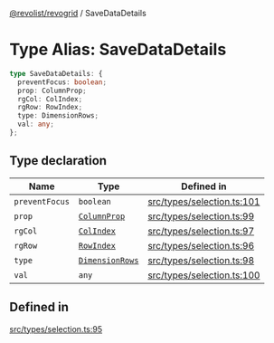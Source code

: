 [@revolist/revogrid](README.md) / SaveDataDetails

# Type Alias: SaveDataDetails

```ts
type SaveDataDetails: {
  preventFocus: boolean;
  prop: ColumnProp;
  rgCol: ColIndex;
  rgRow: RowIndex;
  type: DimensionRows;
  val: any;
};
```

## Type declaration

| Name | Type | Defined in |
| ------ | ------ | ------ |
| `preventFocus` | `boolean` | [src/types/selection.ts:101](https://github.com/revolist/revogrid/blob/a849a2bedd405f9be6994ce2465b998f17fd214c/src/types/selection.ts#L101) |
| `prop` | [`ColumnProp`](TypeAlias.ColumnProp.md) | [src/types/selection.ts:99](https://github.com/revolist/revogrid/blob/a849a2bedd405f9be6994ce2465b998f17fd214c/src/types/selection.ts#L99) |
| `rgCol` | [`ColIndex`](TypeAlias.ColIndex.md) | [src/types/selection.ts:97](https://github.com/revolist/revogrid/blob/a849a2bedd405f9be6994ce2465b998f17fd214c/src/types/selection.ts#L97) |
| `rgRow` | [`RowIndex`](TypeAlias.RowIndex.md) | [src/types/selection.ts:96](https://github.com/revolist/revogrid/blob/a849a2bedd405f9be6994ce2465b998f17fd214c/src/types/selection.ts#L96) |
| `type` | [`DimensionRows`](TypeAlias.DimensionRows.md) | [src/types/selection.ts:98](https://github.com/revolist/revogrid/blob/a849a2bedd405f9be6994ce2465b998f17fd214c/src/types/selection.ts#L98) |
| `val` | `any` | [src/types/selection.ts:100](https://github.com/revolist/revogrid/blob/a849a2bedd405f9be6994ce2465b998f17fd214c/src/types/selection.ts#L100) |

## Defined in

[src/types/selection.ts:95](https://github.com/revolist/revogrid/blob/a849a2bedd405f9be6994ce2465b998f17fd214c/src/types/selection.ts#L95)
